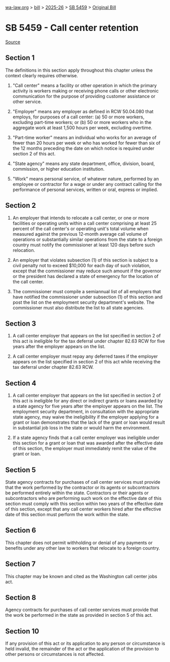 [wa-law.org](/) > [bill](/bill/) > [2025-26](/bill/2025-26/) > [SB 5459](/bill/2025-26/sb/5459/) > [Original Bill](/bill/2025-26/sb/5459/1/)

# SB 5459 - Call center retention

[Source](http://lawfilesext.leg.wa.gov/biennium/2025-26/Pdf/Bills/Senate%20Bills/5459.pdf)

## Section 1
The definitions in this section apply throughout this chapter unless the context clearly requires otherwise.

1. "Call center" means a facility or other operation in which the primary activity is workers making or receiving phone calls or other electronic communication for the purpose of providing customer assistance or other service.

2. "Employer" means any employer as defined in RCW 50.04.080 that employs, for purposes of a call center: (a) 50 or more workers, excluding part-time workers; or (b) 50 or more workers who in the aggregate work at least 1,500 hours per week, excluding overtime.

3. "Part-time worker" means an individual who works for an average of fewer than 20 hours per week or who has worked for fewer than six of the 12 months preceding the date on which notice is required under section 2 of this act.

4. "State agency" means any state department, office, division, board, commission, or higher education institution.

5. "Work" means personal service, of whatever nature, performed by an employee or contractor for a wage or under any contract calling for the performance of personal services, written or oral, express or implied.

## Section 2
1. An employer that intends to relocate a call center, or one or more facilities or operating units within a call center comprising at least 25 percent of the call center's or operating unit's total volume when measured against the previous 12-month average call volume of operations or substantially similar operations from the state to a foreign country must notify the commissioner at least 120 days before such relocation.

2. An employer that violates subsection (1) of this section is subject to a civil penalty not to exceed $10,000 for each day of such violation, except that the commissioner may reduce such amount if the governor or the president has declared a state of emergency for the location of the call center.

3. The commissioner must compile a semiannual list of all employers that have notified the commissioner under subsection (1) of this section and post the list on the employment security department's website. The commissioner must also distribute the list to all state agencies.

## Section 3
1. A call center employer that appears on the list specified in section 2 of this act is ineligible for the tax deferral under chapter 82.63 RCW for five years after the employer appears on the list.

2. A call center employer must repay any deferred taxes if the employer appears on the list specified in section 2 of this act while receiving the tax deferral under chapter 82.63 RCW.

## Section 4
1. A call center employer that appears on the list specified in section 2 of this act is ineligible for any direct or indirect grants or loans awarded by a state agency for five years after the employer appears on the list. The employment security department, in consultation with the appropriate state agency, may waive the ineligibility if the employer applying for a grant or loan demonstrates that the lack of the grant or loan would result in substantial job loss in the state or would harm the environment.

2. If a state agency finds that a call center employer was ineligible under this section for a grant or loan that was awarded after the effective date of this section, the employer must immediately remit the value of the grant or loan.

## Section 5
State agency contracts for purchases of call center services must provide that the work performed by the contractor or its agents or subcontractors be performed entirely within the state. Contractors or their agents or subcontractors who are performing such work on the effective date of this section must comply with this section within two years of the effective date of this section, except that any call center workers hired after the effective date of this section must perform the work within the state.

## Section 6
This chapter does not permit withholding or denial of any payments or benefits under any other law to workers that relocate to a foreign country.

## Section 7
This chapter may be known and cited as the Washington call center jobs act.

## Section 8
Agency contracts for purchases of call center services must provide that the work be performed in the state as provided in section 5 of this act.

## Section 10
If any provision of this act or its application to any person or circumstance is held invalid, the remainder of the act or the application of the provision to other persons or circumstances is not affected.
